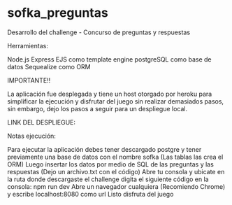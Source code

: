 # sofka_preguntas
Desarrollo del challenge - Concurso de preguntas y respuestas

Herramientas:

Node.js
Express
EJS como template engine
postgreSQL como base de datos
Sequealize como ORM

IMPORTANTE!!

La aplicación fue desplegada y tiene un host otorgado por heroku para simplificar la ejecución y disfrutar del juego sin realizar demasiados pasos, sin embargo, dejo los pasos a seguir para un despliegue local.

LINK DEL DESPLIEGUE:

Notas ejecución:

Para ejecutar la aplicación debes tener descargado postgre y tener previamente una base de datos con el nombre sofka (Las tablas las crea el ORM)
Luego insertar los datos por medio de SQL de las preguntas y las respuestas (Dejo un archivo.txt con el código)
Abre tu consola y ubicate en la ruta donde descargaste el challenge
digita el siguiente código en la consola: npm run dev
Abre un navegador cualquiera (Recomiendo Chrome) y escribe localhost:8080 como url
Listo disfruta del juego
